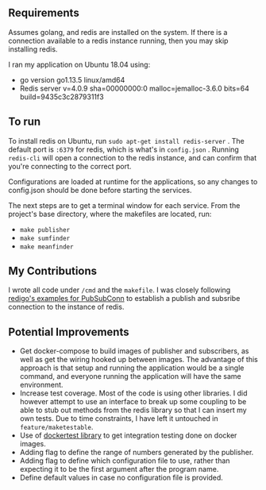 ## Requirements
Assumes golang, and redis are installed on the system. If there is a connection available to a redis instance running, then you may skip installing redis.

I ran my application on Ubuntu 18.04 using: 
- go version go1.13.5 linux/amd64
- Redis server v=4.0.9 sha=00000000:0 malloc=jemalloc-3.6.0 bits=64 build=9435c3c2879311f3

## To run
To install redis on Ubuntu, run `sudo apt-get install redis-server` . The default port is `:6379` for redis, which is what's in `config.json` . Running `redis-cli` will open a connection to the redis instance, and can confirm that you're connecting to the correct port.

Configurations are loaded at runtime for the applications, so any changes to config.json should be done before starting the services.

The next steps are to get a terminal window for each service. From the project's base directory, where the makefiles are located, run:
- `make publisher`
- `make sumfinder`
- `make meanfinder`

## My Contributions
I wrote all code under `/cmd` and the `makefile`. I was closely following [redigo's examples for PubSubConn](https://godoc.org/github.com/gomodule/redigo/redis#example-PubSubConn) to establish a publish and subsribe connection to the instance of redis.

## Potential Improvements
- Get docker-compose to build images of publisher and subscribers, as well as get the wiring hooked up between images. The advantage of this approach is that setup and running the application would be a single command, and everyone running the application will have the same environment.
- Increase test coverage. Most of the code is using other libraries. I did however attempt to use an interface to break up some coupling to be able to stub out methods from the redis library so that I can insert my own tests. Due to time constraints, I have left it untouched in `feature/maketestable`.
- Use of [dockertest library](https://github.com/ory/dockertest) to get integration testing done on docker images.
- Adding flag to define the range of numbers generated by the publisher.
- Adding flag to define which configuration file to use, rather than expecting it to be the first argument after the program name.
- Define default values in case no configuration file is provided.
